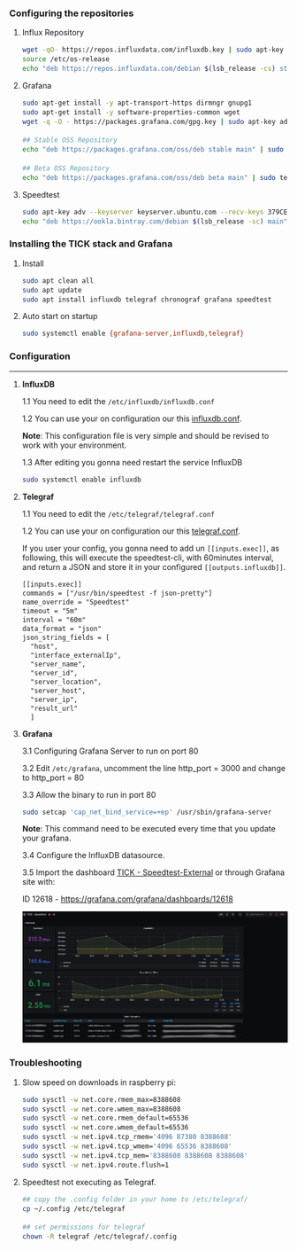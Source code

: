 ### Configuring the repositories

1. Influx Repository

   ```bash
   wget -qO- https://repos.influxdata.com/influxdb.key | sudo apt-key add -
   source /etc/os-release
   echo "deb https://repos.influxdata.com/debian $(lsb_release -cs) stable" | sudo tee /etc/apt/sources.list.d/influxdb.list
   ```

2. Grafana

   ```bash
   sudo apt-get install -y apt-transport-https dirmngr gnupg1 
   sudo apt-get install -y software-properties-common wget
   wget -q -O - https://packages.grafana.com/gpg.key | sudo apt-key add -
   
   ## Stable OSS Repository
   echo "deb https://packages.grafana.com/oss/deb stable main" | sudo tee -a /etc/apt/sources.list.d/grafana.list 
   
   ## Beta OSS Repository
   echo "deb https://packages.grafana.com/oss/deb beta main" | sudo tee -a /etc/apt/sources.list.d/grafana.list
   ```

3. Speedtest

   ```bash
   sudo apt-key adv --keyserver keyserver.ubuntu.com --recv-keys 379CE192D401AB61
   echo "deb https://ookla.bintray.com/debian $(lsb_release -sc) main" | sudo tee  /etc/apt/sources.list.d/speedtest.list
   ```

### Installing the TICK stack and Grafana

1. Install

   ```bash
   sudo apt clean all
   sudo apt update
   sudo apt install influxdb telegraf chronograf grafana speedtest
   ```

   

2. Auto start on startup

   ```bash
   sudo systemctl enable {grafana-server,influxdb,telegraf}
   ```

### Configuration

------
1. **InfluxDB**

   1.1 You need to edit the `/etc/influxdb/influxdb.conf`

   1.2 You can use your on configuration our this [influxdb.conf](config/influxdb.conf).

   **Note**: This configuration file is very simple and should be revised to work with your environment.  

   1.3 After editing you gonna need restart the service InfluxDB

   ```bash
   sudo systemctl enable influxdb
   ```
	
1. **Telegraf**

   1.1 You need to edit the `/etc/telegraf/telegraf.conf`

   1.2 You can use your on configuration our this [telegraf.conf](config/telegraf.conf).

   If you user your config, you gonna need to add un `[[inputs.exec]]`, as following, this will execute the speedtest-cli, with 60minutes interval, and return a JSON and store it in your configured `[[outputs.influxdb]]`.

   ```properties
   [[inputs.exec]]
   commands = ["/usr/bin/speedtest -f json-pretty"]
   name_override = "Speedtest"
   timeout = "5m"
   interval = "60m"
   data_format = "json"
   json_string_fields = [
     "host",
     "interface_externalIp",
     "server_name",
     "server_id",
     "server_location",
     "server_host",
     "server_ip",
     "result_url"
     ]
   ```

1. **Grafana**

   3.1 Configuring Grafana Server to run on port 80

   3.2 Edit `/etc/grafana`, uncomment the line http_port = 3000 and change to http_port = 80

   3.3 Allow the binary to run in port 80 

   ```bash
   sudo setcap 'cap_net_bind_service=+ep' /usr/sbin/grafana-server
   ```

   **Note**: This command need to be executed every time that you update your grafana.

   3.4 Configure the InfluxDB datasource.

   3.5 Import the dashboard [TICK - Speedtest-External](dashboard/TICK-Speedtest-External.json) or through Grafana site with:

   ID 12618 - https://grafana.com/grafana/dashboards/12618
   
   ![Dashboard Example](imgs/TICK-Speedtest-External.png)

### Troubleshooting

1. Slow speed on downloads in raspberry pi:

   ```bash
   sudo sysctl -w net.core.rmem_max=8388608
   sudo sysctl -w net.core.wmem_max=8388608
   sudo sysctl -w net.core.rmem_default=65536
   sudo sysctl -w net.core.wmem_default=65536
   sudo sysctl -w net.ipv4.tcp_rmem='4096 87380 8388608'
   sudo sysctl -w net.ipv4.tcp_wmem='4096 65536 8388608'
   sudo sysctl -w net.ipv4.tcp_mem='8388608 8388608 8388608'
   sudo sysctl -w net.ipv4.route.flush=1
   ```

2. Speedtest not executing as Telegraf.

   ```bash
   ## copy the .config folder in your home to /etc/telegraf/
   cp ~/.config /etc/telegraf
   
   ## set permissions for telegraf
   chown -R telegraf /etc/telegraf/.config
   ```

   

   

